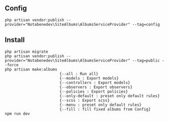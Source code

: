 ## Config
    php artisan vendor:publish --provider="Notabenedev\SiteAlbums\AlbumsServiceProvider" --tag=config

## Install
    php artisan migrate
    php artisan vendor:publish --provider="Notabenedev\SiteAlbums\AlbumsServiceProvider" --tag=public --force
    php artisan make:albums
                            {--all : Run all}
                            {--models : Export models}
                            {--controllers : Export models}
                            {--observers : Export observers}
                            {--policies : Export policies}
                            {--only-default : preset only default rules}
                            {--scss : Export scss}
                            {--menu : preset only default rules}
                            {--fill : fill fixed albums from Config}
    npm run dev